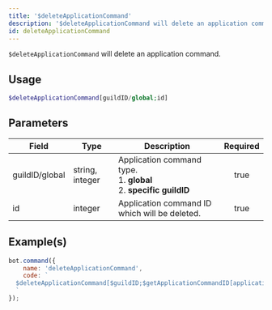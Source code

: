 ```yaml
---
title: '$deleteApplicationCommand'
description: '$deleteApplicationCommand will delete an application command.'
id: deleteApplicationCommand
---
```


`$deleteApplicationCommand` will delete an application command.

## Usage

```php
$deleteApplicationCommand[guildID/global;id]
```

## Parameters

| Field          | Type            | Description                                                                             | Required |
| -------------- | --------------- | --------------------------------------------------------------------------------------- |:--------:|
| guildID/global | string, integer | Application command type. <br/> 1. **global** <br/> 2. **specific guildID** |   true   |
| id             | integer         | Application command ID which will be deleted.                                           |   true   |

## Example(s)

```javascript
bot.command({
    name: 'deleteApplicationCommand',
    code: `
  $deleteApplicationCommand[$guildID;$getApplicationCommandID[application-command-name;$guildID]]
  `
});
```
